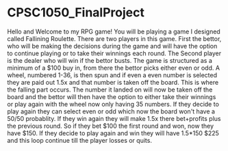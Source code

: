 # CPSC1050_FinalProject
Hello and Welcome to my RPG game!
You will be playing a game I designed called Fallining Roulette.
There are two players in this game. First the bettor, who will
be making the decisions during the game and will have the option 
to continue playing or to take their winnings each round. The Second 
player is the dealer who will win if the bettor busts. The game is 
structured as a minimum of a $100 buy in, from there the bettor picks
either even or odd. A wheel, numbered 1-36, is then spun and if even a 
even number is selected they are paid out 1.5x and that number is taken 
off the board. This is where the falling part occurs. The number it landed on
will now be taken off the board and the bettor will then have the option to 
either take their winnings or play again with the wheel now only having 35 numbers.
If they decide to play again they can select even or odd which now the board won't 
have a 50/50 probablity. If they win again they will make 1.5x there bet+profits plus 
the previous round. So if they bet $100 the first round and won, now they have 
$150. If they decide to play again and win they will have 1.5*150 $225 and this loop
continue till the player losses or quits. 
